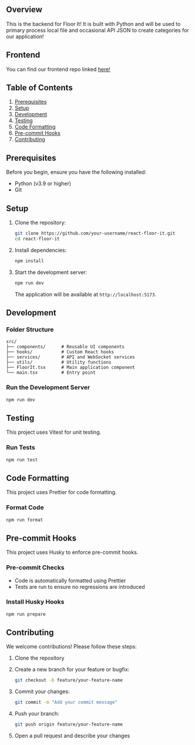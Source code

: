 ## Overview

This is the backend for Floor It! It is built with Python and will be used to primary process local file and occasional 
API JSON  to create categories for our application!


## Frontend

You can find our frontend repo linked [here!](https://github.com/apnguyen1/react-floor-it)

## Table of Contents

1. [Prerequisites](#prerequisites)
2. [Setup](#setup)
3. [Development](#development)
4. [Testing](#testing)
5. [Code Formatting](#code-formatting)
6. [Pre-commit Hooks](#pre-commit-hooks)
7. [Contributing](#contributing)

## Prerequisites

Before you begin, ensure you have the following installed:

- Python (v3.9 or higher)
- Git

## Setup

1. Clone the repository:

   ```bash
   git clone https://github.com/your-username/react-floor-it.git
   cd react-floor-it
   ```

2. Install dependencies:

   ```bash
   npm install
   ```

3. Start the development server:
   ```bash
   npm run dev
   ```
   The application will be available at `http://localhost:5173`.

## Development

### Folder Structure

```
src/
├── components/      # Reusable UI components
├── hooks/           # Custom React hooks
├── services/        # API and WebSocket services
├── utils/           # Utility functions
├── FloorIt.tsx      # Main application component
└── main.tsx         # Entry point
```

### Run the Development Server

```bash
npm run dev
```

## Testing

This project uses Vitest for unit testing.

### Run Tests

```bash
npm run test
```

## Code Formatting

This project uses Prettier for code formatting.

### Format Code

```bash
npm run format
```

## Pre-commit Hooks

This project uses Husky to enforce pre-commit hooks.

### Pre-commit Checks

- Code is automatically formatted using Prettier
- Tests are run to ensure no regressions are introduced

### Install Husky Hooks

```bash
npm run prepare
```

## Contributing

We welcome contributions! Please follow these steps:

1. Clone the repository
2. Create a new branch for your feature or bugfix:

   ```bash
   git checkout -b feature/your-feature-name
   ```

3. Commit your changes:

   ```bash
   git commit -m "Add your commit message"
   ```

4. Push your branch:

   ```bash
   git push origin feature/your-feature-name
   ```

5. Open a pull request and describe your changes